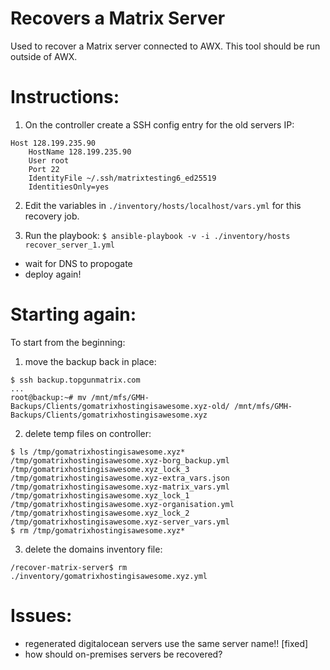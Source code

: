
# Recovers a Matrix Server

Used to recover a Matrix server connected to AWX. This tool should be run outside of AWX.


# Instructions:

1) On the controller create a SSH config entry for the old servers IP:
```
Host 128.199.235.90
    HostName 128.199.235.90
    User root
    Port 22
    IdentityFile ~/.ssh/matrixtesting6_ed25519
    IdentitiesOnly=yes
```

2) Edit the variables in `./inventory/hosts/localhost/vars.yml` for this recovery job.

3) Run the playbook:
`$ ansible-playbook -v -i ./inventory/hosts recover_server_1.yml`


- wait for DNS to propogate
- deploy again!

# Starting again:

To start from the beginning:
1) move the backup back in place:
```
$ ssh backup.topgunmatrix.com 
...
root@backup:~# mv /mnt/mfs/GMH-Backups/Clients/gomatrixhostingisawesome.xyz-old/ /mnt/mfs/GMH-Backups/Clients/gomatrixhostingisawesome.xyz
```
2) delete temp files on controller:
```
$ ls /tmp/gomatrixhostingisawesome.xyz*
/tmp/gomatrixhostingisawesome.xyz-borg_backup.yml  /tmp/gomatrixhostingisawesome.xyz_lock_3
/tmp/gomatrixhostingisawesome.xyz-extra_vars.json  /tmp/gomatrixhostingisawesome.xyz-matrix_vars.yml
/tmp/gomatrixhostingisawesome.xyz_lock_1           /tmp/gomatrixhostingisawesome.xyz-organisation.yml
/tmp/gomatrixhostingisawesome.xyz_lock_2           /tmp/gomatrixhostingisawesome.xyz-server_vars.yml
$ rm /tmp/gomatrixhostingisawesome.xyz*
```
3) delete the domains inventory file:
```
/recover-matrix-server$ rm ./inventory/gomatrixhostingisawesome.xyz.yml
```


# Issues:

- regenerated digitalocean servers use the same server name!! [fixed]
- how should on-premises servers be recovered?

